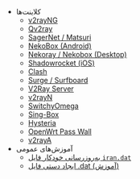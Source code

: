 <bdo class="rtlsidebar">

-   کلاینت‌ها
    -   [v2rayNG](v2rayng.md)
    -   [Qv2ray](qv2ray.md)
    -   [SagerNet / Matsuri](sagernet-matsuri.md)
    -   [NekoBox (Android)](nekobox-android.md)
    -   [Nekoray / Nekobox (Desktop)](nekoray.md)
    -   [Shadowrocket (iOS)](shadowrocket-ios.md)
    -   [Clash](clash.md)
    -   [Surge / Surfboard](surge-surfboard.md)
    -   [V2Ray Server](v2rayserver.md)
    -   [v2rayN](v2rayn.md)
    -   [SwitchyOmega](switchyomega.md)
    -   [Sing-Box](singbox.md)
    -   [Hysteria](hysteria.md)
    -   [OpenWrt Pass Wall](openwrt.md)
    -   [v2rayA](v2raya.md)
-   آموزش‌های عمومی
    -   [به‌روزرسانی خودکار فایل `iran.dat`](auto-update.md)
    -   [ایجاد دستی فایل .dat (آموزش)](manual-build.md)

</bdo>
